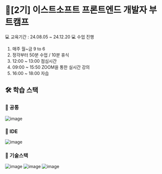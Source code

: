 # 💜[2기] 이스트소프트 프론트엔드 개발자 부트캠프
💻 교육기간 : 24.08.05 ~ 24.12.20
💻 수업 진행
1) 매주 월~금 9 to 6
2) 정각부터 50분 수업 / 10분 휴식
3) 12:00 ~ 13:00 점심시간
4) 09:00 ~ 15:50 ZOOM을 통한 실시간 강의
5) 16:00 ~ 18:00 자습

## 🛠 학습 스택
### 📌 공통 <br/>
![image](https://camo.githubusercontent.com/ccbdc29329afff39a4b077da431827477c1c0b3b8546e2ec570e8acd88bcc0fb/68747470733a2f2f696d672e736869656c64732e696f2f62616467652f6769742d4630353033323f7374796c653d666f722d7468652d6261646765266c6f676f3d676974266c6f676f436f6c6f723d7768697465)
### 📌 IDE <br/>
![image](https://camo.githubusercontent.com/998382ebc9a32162128b00b597ea488192df024fd015e5edec001fe29fcb93a6/68747470733a2f2f696d672e736869656c64732e696f2f62616467652f56697375616c25323053747564696f253230436f64652d3030373864372e7376673f7374796c653d666f722d7468652d6261646765266c6f676f3d76697375616c2d73747564696f2d636f6465266c6f676f436f6c6f723d7768697465)
### 📌 기술스택 <br/>
![image](https://camo.githubusercontent.com/7ede6d21b6aec3947375e33c2e9c620fa0c1af65bad223b32f01f915ef132755/68747470733a2f2f696d672e736869656c64732e696f2f62616467652f68746d6c352d4544374433313f7374796c653d666f722d7468652d6261646765266c6f676f3d68746d6c35266c6f676f436f6c6f723d7768697465)
![image](https://camo.githubusercontent.com/2d97277bab3501304936c98c236225fbe7ab81d026d92c824ba75b58bba316c5/68747470733a2f2f696d672e736869656c64732e696f2f62616467652f435353332d3030413745323f7374796c653d666f722d7468652d6261646765266c6f676f3d63737333266c6f676f436f6c6f723d7768697465)
![image](https://camo.githubusercontent.com/4e29793ad0c38bc181efe8c11cfd2f1dd2bcd5403953be3845737a154b7fec9c/68747470733a2f2f696d672e736869656c64732e696f2f62616467652f4a6176615363726970742d4646433030303f7374796c653d666f722d7468652d6261646765266c6f676f3d4a617661536372697074266c6f676f436f6c6f723d626c61636b)
